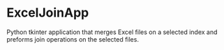 # ExcelJoinApp
Python tkinter application that merges Excel files on a selected index and preforms join operations on the selected files.
